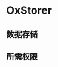 # OxStorer

## 数据存储

## 所需权限
### <uses-permission android:name="android.permission.READ_EXTERNAL_STORAGE" />
### <uses-permission android:name="android.permission.WRITE_EXTERNAL_STORAGE" />
### <uses-permission android:name="android.permission.READ_PHONE_STATE" />
